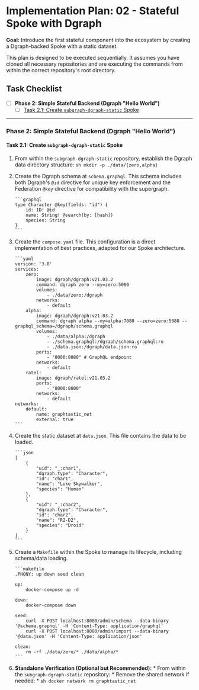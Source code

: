 # Implementation Plan: 02 - Stateful Spoke with Dgraph

**Goal:** Introduce the first stateful component into the ecosystem by creating a Dgraph-backed Spoke with a static dataset.

This plan is designed to be executed sequentially. It assumes you have cloned all necessary repositories and are executing the commands from within the correct repository's root directory.

## Task Checklist

- [ ] **Phase 2: Simple Stateful Backend (Dgraph "Hello World")**
    - [ ] [Task 2.1: Create `subgraph-dgraph-static` Spoke](#task-21-create-subgraph-dgraph-static-spoke)

---

### Phase 2: Simple Stateful Backend (Dgraph "Hello World")

#### Task 2.1: Create `subgraph-dgraph-static` Spoke

1.  From within the `subgraph-dgraph-static` repository, establish the Dgraph data directory structure:
        ```sh
        mkdir -p ./data/{zero,alpha}
        ```
2.  Create the Dgraph schema at `schema.graphql`. This schema includes both Dgraph's `@id` directive for unique key enforcement and the Federation `@key` directive for compatibility with the supergraph.

        ```graphql
        type Character @key(fields: "id") {
            id: ID! @id
            name: String! @search(by: [hash])
            species: String
        }
        ```

3.  Create the `compose.yaml` file. This configuration is a direct implementation of best practices, adapted for our Spoke architecture.

        ```yaml
        version: '3.8'
        services:
            zero:
                image: dgraph/dgraph:v21.03.2
                command: dgraph zero --my=zero:5080
                volumes:
                    - ./data/zero:/dgraph
                networks:
                    - default
            alpha:
                image: dgraph/dgraph:v21.03.2
                command: dgraph alpha --my=alpha:7080 --zero=zero:5080 --graphql_schema=/dgraph/schema.graphql
                volumes:
                    - ./data/alpha:/dgraph
                    - ./schema.graphql:/dgraph/schema.graphql:ro
                    - ./data.json:/dgraph/data.json:ro
                ports:
                    - "8080:8080" # GraphQL endpoint
                networks:
                    - default
            ratel:
                image: dgraph/ratel:v21.03.2
                ports:
                    - "8000:8000"
                networks:
                    - default
        networks:
            default:
                name: graphtastic_net
                external: true
        ```

4.  Create the static dataset at `data.json`. This file contains the data to be loaded.

        ```json
        [
            {
                "uid": "_:char1",
                "dgraph.type": "Character",
                "id": "char1",
                "name": "Luke Skywalker",
                "species": "Human"
            },
            {
                "uid": "_:char2",
                "dgraph.type": "Character",
                "id": "char2",
                "name": "R2-D2",
                "species": "Droid"
            }
        ]
        ```

5.  Create a `Makefile` within the Spoke to manage its lifecycle, including schema/data loading.

        ```makefile
        .PHONY: up down seed clean

        up:
        	docker-compose up -d

        down:
        	docker-compose down

        seed:
        	curl -X POST localhost:8080/admin/schema --data-binary '@schema.graphql' -H 'Content-Type: application/graphql'
        	curl -X POST localhost:8080/admin/import --data-binary '@data.json' -H 'Content-Type: application/json'

        clean:
        	rm -rf ./data/zero/* ./data/alpha/*
        ```

6.  **Standalone Verification (Optional but Recommended):**
        *   From within the `subgraph-dgraph-static` repository:
        *   Remove the shared network if needed:
        *   ```sh
                docker network rm graphtastic_net
                ```
